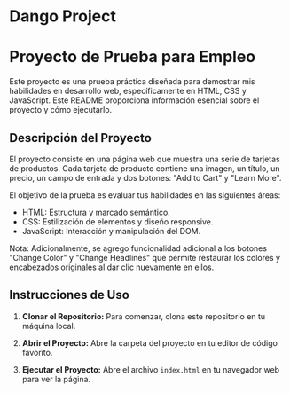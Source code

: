# Dango Project
# Proyecto de Prueba para Empleo

Este proyecto es una prueba práctica diseñada para demostrar mis habilidades en desarrollo web, específicamente en HTML, CSS y JavaScript. Este README proporciona información esencial sobre el proyecto y cómo ejecutarlo.

## Descripción del Proyecto

El proyecto consiste en una página web que muestra una serie de tarjetas de productos. Cada tarjeta de producto contiene una imagen, un título, un precio, un campo de entrada y dos botones: "Add to Cart" y "Learn More".

El objetivo de la prueba es evaluar tus habilidades en las siguientes áreas:
- HTML: Estructura y marcado semántico.
- CSS: Estilización de elementos y diseño responsive.
- JavaScript: Interacción y manipulación del DOM.

Nota: Adicionalmente, se agrego funcionalidad adicional a los botones "Change Color" y "Change Headlines" que permite restaurar los colores y encabezados originales al dar clic nuevamente en ellos.

## Instrucciones de Uso

1. **Clonar el Repositorio:** Para comenzar, clona este repositorio en tu máquina local.
   
2. **Abrir el Proyecto:** Abre la carpeta del proyecto en tu editor de código favorito.

3. **Ejecutar el Proyecto:** Abre el archivo `index.html` en tu navegador web para ver la página.
